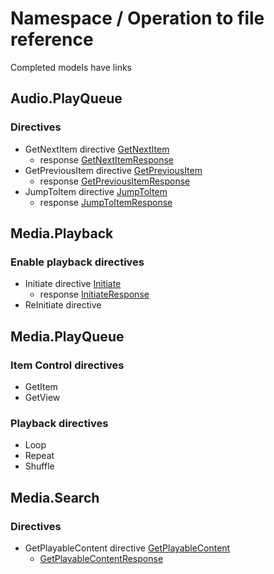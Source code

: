 # Namespace / Operation to file reference

Completed models have links

## Audio.PlayQueue

### Directives

* GetNextItem directive [GetNextItem](playqueue.go#L3)
  * response [GetNextItemResponse](playqueue.go#L15)
* GetPreviousItem directive [GetPreviousItem](playqueue.go#L28)
  * response [GetPreviousItemResponse](playqueue.go#L37)
* JumpToItem directive [JumpToItem](playqueue.go#L44)
  * response [JumpToItemResponse](playqueue.go#L57)

## Media.Playback

### Enable playback directives

* Initiate directive [Initiate](playback.go#L5)
    * response [InitiateResponse](playback.go#L46)
* ReInitiate directive

## Media.PlayQueue

### Item Control directives

* GetItem 
* GetView 

### Playback directives

* Loop 
* Repeat 
* Shuffle 

## Media.Search

### Directives

* GetPlayableContent directive [GetPlayableContent](search.go#L5)
  * [GetPlayableContentResponse](search.go#L72)
